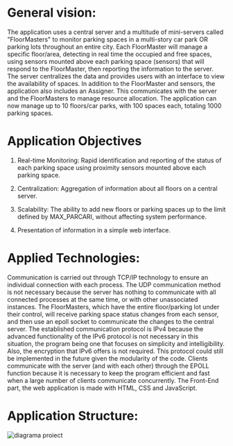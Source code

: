 # General vision:
The application uses a central server and a multitude of mini-servers called "FloorMasters" to monitor parking spaces in a multi-story car park OR parking lots throughout an entire city. Each FloorMaster will manage a specific floor/area, detecting in real time the occupied and free spaces, using sensors mounted above each parking space (sensors) that will respond to the FloorMaster, then reporting the information to the server. The server centralizes the data and provides users with an interface to view the availability of spaces. In addition to the FloorMaster and sensors, the application also includes an Assigner. This communicates with the server and the FloorMasters to manage resource allocation. The application can now manage up to 10 floors/car parks, with 100 spaces each, totaling 1000 parking spaces.

# Application Objectives

1. Real-time Monitoring: Rapid identification and reporting of the status of each parking space using proximity sensors mounted above each parking space.

2. Centralization: Aggregation of information about all floors on a central server.

3. Scalability: The ability to add new floors or parking spaces up to the limit defined by MAX_PARCARI, without affecting system performance.

4. Presentation of information in a simple web interface.

# Applied Technologies:

Communication is carried out through TCP/IP technology to ensure an individual connection with each process. The UDP communication method is not necessary because the server has nothing to communicate with all connected processes at the same time, or with other unassociated instances.
The FloorMasters, which have the entire floor/parking lot under their control, will receive parking space status changes from each sensor, and then use an epoll socket to communicate the changes to the central server. The established communication protocol is IPv4 because the advanced functionality of the IPv6 protocol is not necessary in this situation, the program being one that focuses on simplicity and intelligibility. Also, the encryption that IPv6 offers is not required. This protocol could still be implemented in the future given the modularity of the code. Clients communicate with the server (and with each other) through the EPOLL function because it is necessary to keep the program efficient and fast when a large number of clients communicate concurrently.
The Front-End part, the web application is made with HTML, CSS and JavaScript.

# Application Structure:

![diagrama proiect](https://github.com/user-attachments/assets/81086b36-3402-4c65-8482-0f2dfffc9e6b)
